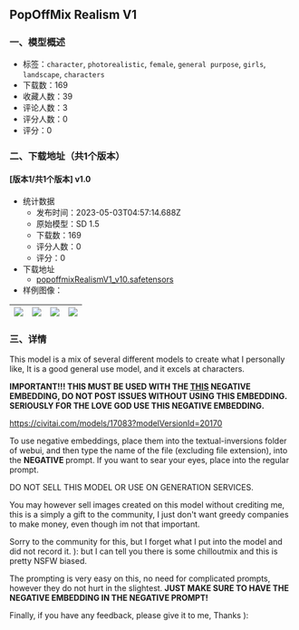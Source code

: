 ## PopOffMix Realism V1
### 一、模型概述

- 标签：`character`, `photorealistic`, `female`, `general purpose`, `girls`, `landscape`, `characters`
- 下载数：169
- 收藏人数：39
- 评论人数：3
- 评分人数：0
- 评分：0

### 二、下载地址（共1个版本）

#### [版本1/共1个版本] v1.0

- 统计数据
  - 发布时间：2023-05-03T04:57:14.688Z
  - 原始模型：SD 1.5
  - 下载数：169
  - 评分人数：0
  - 评分：0
- 下载地址
  - [popoffmixRealismV1_v10.safetensors](https://civitai.com/api/download/models/61082)
- 样例图像：

| <img src="https://image.civitai.com/xG1nkqKTMzGDvpLrqFT7WA/585c360c-8ae9-432c-9083-f4f909b61e01/width=450/669438.jpeg" /> | <img src="https://image.civitai.com/xG1nkqKTMzGDvpLrqFT7WA/d8a80983-5b16-47b7-a8f1-7ac562c8e409/width=450/669631.jpeg" /> | <img src="https://image.civitai.com/xG1nkqKTMzGDvpLrqFT7WA/2e30898b-5ff9-4942-82b8-aa648eb6b4f3/width=450/669561.jpeg" /> | <img src="https://image.civitai.com/xG1nkqKTMzGDvpLrqFT7WA/c6b8b6f1-9564-4640-882e-08fd97d99fea/width=450/669693.jpeg" /> |
| ---- | ---- | ---- | ---- |


### 三、详情
<p>This model is a mix of several different models to create what I personally like, It is a good general use model, and it excels at characters. </p><p></p><p><strong>IMPORTANT!!! THIS MUST BE USED WITH THE </strong><a rel="ugc" href="https://civitai.com/models/17083?modelVersionId=20170"><strong>THIS</strong></a><strong> NEGATIVE EMBEDDING, DO NOT POST ISSUES WITHOUT USING THIS EMBEDDING. SERIOUSLY FOR THE LOVE GOD USE THIS NEGATIVE EMBEDDING. </strong></p><p><a target="_blank" rel="ugc" href="https://civitai.com/models/17083?modelVersionId=20170">https://civitai.com/models/17083?modelVersionId=20170</a></p><p>To use negative embeddings, place them into the textual-inversions folder of webui, and then type the name of the file (excluding file extension), into the <strong>NEGATIVE </strong>prompt. If you want to sear your eyes, place into the regular prompt.</p><p></p><p>DO NOT SELL THIS MODEL OR USE ON GENERATION SERVICES. </p><p>You may however sell images created on this model without crediting me, this is a simply a gift to the community, I just don't want greedy companies to make money, even though im not that important.</p><p></p><p>Sorry to the community for this, but I forget what I put into the model and did not record it. ): but I can tell you there is some chilloutmix and this is pretty NSFW biased.</p><p></p><p>The prompting is very easy on this, no need for complicated prompts, however they do not hurt in the slightest. <strong>JUST MAKE SURE TO HAVE THE NEGATIVE EMBEDDING IN THE NEGATIVE PROMPT!</strong></p><p></p><p>Finally, if you have any feedback, please give it to me, Thanks ):</p>
